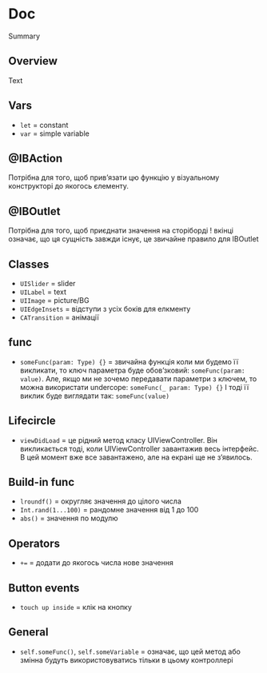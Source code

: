# Doc

<!--@START_MENU_TOKEN@-->Summary<!--@END_MENU_TOKEN@-->

## Overview

<!--@START_MENU_TOKEN@-->Text<!--@END_MENU_TOKEN@-->

## Vars

- `let` = constant
- `var` = simple variable

## @IBAction
Потрібна для того, щоб привʼязати цю функцію у візуальному конструкторі до якогось єлементу.

## @IBOutlet
Потрібна для того, щоб приєднати значення на сторіборді
! вкінці означає, що ця сущність завжди існує, це звичайне правило для IBOutlet

## Classes
- `UISlider` = slider
- `UILabel` = text
- `UIImage` = picture/BG
- `UIEdgeInsets` = відступи з усіх боків для елкменту
- `CATransition` = aнімації

## func
- `someFunc(param: Type) {}` = звичайна функція
коли ми будемо її викликати, то ключ параметра буде обовʼзковий: `someFunc(param: value)`.
Але, якщо ми не зочемо передавати параметри з ключем, то можна використати undercope: `someFunc(_ param: Type) {}`
І тоді її виклик буде виглядати так: `someFunc(value)`


## Lifecircle
- `viewDidLoad` = це рідний метод класу UIViewController.
Він викликається тоді, коли UIViewController завантажив весь інтерфейс. В цей момент вже все завантажено, але на екрані ще не зʼявилось.

## Build-in func
- `lroundf()` = округляє значення до цілого числа
- `Int.rand(1...100)` = рандомне значення від 1 до 100
- `abs()` = значення по модулю


## Operators
- `+=` = додати до якогось числа нове значення


## Button events
- `touch up inside` = клік на кнопку

## General
- `self.someFunc()`, `self.someVariable` = означає, що цей метод або змінна будуть використовуватись тільки в цьому контроллері
